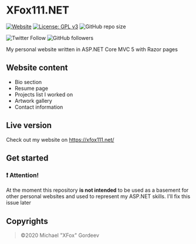 # XFox111.NET
[![Website](https://img.shields.io/website?down_color=red&down_message=offline&label=XFox111.NET&up_color=green&up_message=online&url=https%3A%2F%2Fxfox111.net)](https://xfox111.net)
[![License: GPL v3](https://img.shields.io/badge/License-GPLv3-blue.svg)](https://www.gnu.org/licenses/gpl-3.0)
![GitHub repo size](https://img.shields.io/github/repo-size/xfox111/CVWebsite?label=Repository%20size)

![Twitter Follow](https://img.shields.io/twitter/follow/xfox111?style=social)
![GitHub followers](https://img.shields.io/github/followers/xfox111?label=Follow%20@xfox111&style=social)

My personal website written in ASP.NET Core MVC 5 with Razor pages

## Website content
- Bio section
- Resume page
- Projects list I worked on
- Artwork gallery
- Contact information

## Live version
Check out my website on https://xfox111.net/

## Get started
### ❗ Attention!
At the moment this repository **is not intended** to be used as a basement for other personal websites and used to represent my ASP.NET skills. I'll fix this issue later

## Copyrights
> ©2020 Michael "XFox" Gordeev